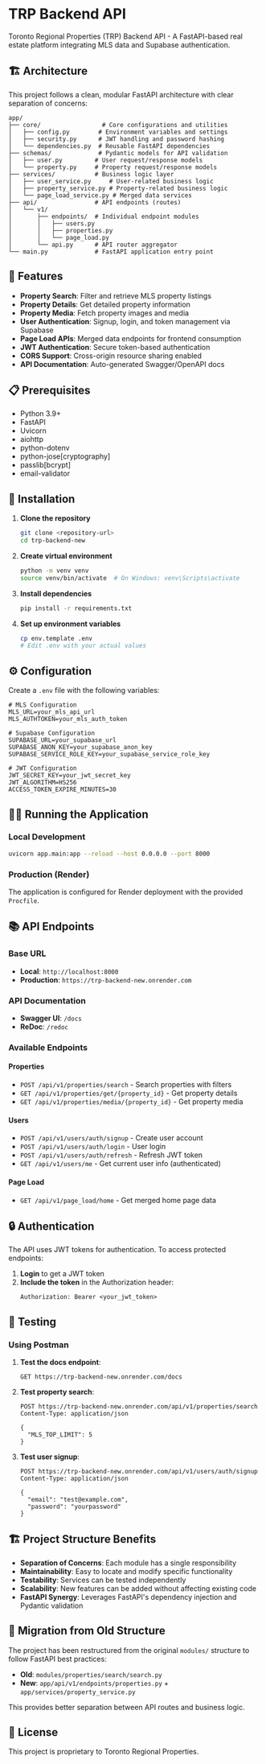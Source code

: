 # TRP Backend API

Toronto Regional Properties (TRP) Backend API - A FastAPI-based real estate platform integrating MLS data and Supabase authentication.

## 🏗️ Architecture

This project follows a clean, modular FastAPI architecture with clear separation of concerns:

```
app/
├── core/                 # Core configurations and utilities
│   ├── config.py        # Environment variables and settings
│   ├── security.py      # JWT handling and password hashing
│   └── dependencies.py  # Reusable FastAPI dependencies
├── schemas/             # Pydantic models for API validation
│   ├── user.py         # User request/response models
│   └── property.py     # Property request/response models
├── services/           # Business logic layer
│   ├── user_service.py     # User-related business logic
│   ├── property_service.py # Property-related business logic
│   └── page_load_service.py # Merged data services
├── api/                # API endpoints (routes)
│   └── v1/
│       ├── endpoints/  # Individual endpoint modules
│       │   ├── users.py
│       │   ├── properties.py
│       │   └── page_load.py
│       └── api.py      # API router aggregator
└── main.py             # FastAPI application entry point
```

## 🚀 Features

- **Property Search**: Filter and retrieve MLS property listings
- **Property Details**: Get detailed property information
- **Property Media**: Fetch property images and media
- **User Authentication**: Signup, login, and token management via Supabase
- **Page Load APIs**: Merged data endpoints for frontend consumption
- **JWT Authentication**: Secure token-based authentication
- **CORS Support**: Cross-origin resource sharing enabled
- **API Documentation**: Auto-generated Swagger/OpenAPI docs

## 📋 Prerequisites

- Python 3.9+
- FastAPI
- Uvicorn
- aiohttp
- python-dotenv
- python-jose[cryptography]
- passlib[bcrypt]
- email-validator

## 🔧 Installation

1. **Clone the repository**
   ```bash
   git clone <repository-url>
   cd trp-backend-new
   ```

2. **Create virtual environment**
   ```bash
   python -m venv venv
   source venv/bin/activate  # On Windows: venv\Scripts\activate
   ```

3. **Install dependencies**
   ```bash
   pip install -r requirements.txt
   ```

4. **Set up environment variables**
   ```bash
   cp env.template .env
   # Edit .env with your actual values
   ```

## ⚙️ Configuration

Create a `.env` file with the following variables:

```env
# MLS Configuration
MLS_URL=your_mls_api_url
MLS_AUTHTOKEN=your_mls_auth_token

# Supabase Configuration
SUPABASE_URL=your_supabase_url
SUPABASE_ANON_KEY=your_supabase_anon_key
SUPABASE_SERVICE_ROLE_KEY=your_supabase_service_role_key

# JWT Configuration
JWT_SECRET_KEY=your_jwt_secret_key
JWT_ALGORITHM=HS256
ACCESS_TOKEN_EXPIRE_MINUTES=30
```

## 🏃‍♂️ Running the Application

### Local Development
```bash
uvicorn app.main:app --reload --host 0.0.0.0 --port 8000
```

### Production (Render)
The application is configured for Render deployment with the provided `Procfile`.

## 📚 API Endpoints

### Base URL
- **Local**: `http://localhost:8000`
- **Production**: `https://trp-backend-new.onrender.com`

### API Documentation
- **Swagger UI**: `/docs`
- **ReDoc**: `/redoc`

### Available Endpoints

#### Properties
- `POST /api/v1/properties/search` - Search properties with filters
- `GET /api/v1/properties/get/{property_id}` - Get property details
- `GET /api/v1/properties/media/{property_id}` - Get property media

#### Users
- `POST /api/v1/users/auth/signup` - Create user account
- `POST /api/v1/users/auth/login` - User login
- `POST /api/v1/users/auth/refresh` - Refresh JWT token
- `GET /api/v1/users/me` - Get current user info (authenticated)

#### Page Load
- `GET /api/v1/page_load/home` - Get merged home page data

## 🔒 Authentication

The API uses JWT tokens for authentication. To access protected endpoints:

1. **Login** to get a JWT token
2. **Include the token** in the Authorization header:
   ```
   Authorization: Bearer <your_jwt_token>
   ```

## 🧪 Testing

### Using Postman

1. **Test the docs endpoint**:
   ```
   GET https://trp-backend-new.onrender.com/docs
   ```

2. **Test property search**:
   ```
   POST https://trp-backend-new.onrender.com/api/v1/properties/search
   Content-Type: application/json
   
   {
     "MLS_TOP_LIMIT": 5
   }
   ```

3. **Test user signup**:
   ```
   POST https://trp-backend-new.onrender.com/api/v1/users/auth/signup
   Content-Type: application/json
   
   {
     "email": "test@example.com",
     "password": "yourpassword"
   }
   ```

## 🏗️ Project Structure Benefits

- **Separation of Concerns**: Each module has a single responsibility
- **Maintainability**: Easy to locate and modify specific functionality
- **Testability**: Services can be tested independently
- **Scalability**: New features can be added without affecting existing code
- **FastAPI Synergy**: Leverages FastAPI's dependency injection and Pydantic validation

## 🔄 Migration from Old Structure

The project has been restructured from the original `modules/` structure to follow FastAPI best practices:

- **Old**: `modules/properties/search/search.py`
- **New**: `app/api/v1/endpoints/properties.py` + `app/services/property_service.py`

This provides better separation between API routes and business logic.

## 📝 License

This project is proprietary to Toronto Regional Properties. 